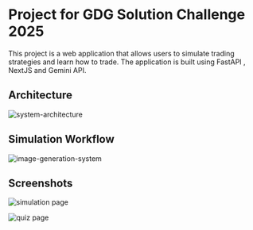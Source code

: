 # Project for GDG Solution Challenge 2025

This project is a web application that allows users to simulate trading strategies and learn how to trade. The application is built using FastAPI , NextJS and Gemini API.

## Architecture

![system-architecture](https://media.discordapp.net/attachments/1338878678775627837/1354552493421498578/image.png?ex=67f38c90&is=67f23b10&hm=d0ed61d5ec9d03b7f16d013da3da7c6ab21f271befb6c35ed84ec4d77f59b6c6&=&format=webp&quality=lossless)

## Simulation Workflow
![image-generation-system](https://cdn.discordapp.com/attachments/1338878678775627837/1357643917046317187/diagram-export-4-4-2025-2_41_48-pm.png?ex=67f396ed&is=67f2456d&hm=4b9f5a5ee2a4b54a59c5731dd21ce247d1a05044bc9e7ca918f4e2bf2c2dd40a&)

## Screenshots

![simulation page](https://media.discordapp.net/attachments/1338878678775627837/1358439934645768212/Screenshot_2025-04-06_at_19-24-31_INVESTOPIA_-_Learn_Trading_with_Simulation.png?ex=67f3d947&is=67f287c7&hm=c7a909dca8edadccac8f259582f45bed10aa8b7dd7b3cff50fa186bee2ecf554&=&format=webp&quality=lossless&width=657&height=856)

![quiz page](https://media.discordapp.net/attachments/1338878678775627837/1358439935761453187/Screenshot_2025-04-06_at_19-21-17_INVESTOPIA_-_Learn_Trading_with_Simulation.png?ex=67f3d947&is=67f287c7&hm=c993954397ed5abbff6b8c5feaca79ed5b8418f90dfdcc21ca1b210b486942b9&=&format=webp&quality=lossless&width=1407&height=856)


